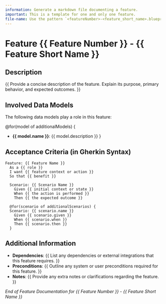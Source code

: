 ```yaml
---
information: Generate a markdown file documenting a feature.
important: This is a template for one and only one feature.
file-name: Use the pattern `<featureNumber>-<feature_short_name>.blueprint.md`
---
```


# Feature {{ Feature Number }} - **{{ Feature Short Name }}**

## Description

{{ Provide a concise description of the feature. Explain its purpose, primary behavior, and expected outcomes. }}

## Involved Data Models

The following data models play a role in this feature:

@for(model of additionalModels) {

- **{{ model.name }}**: {{ model.description }}
  }

## Acceptance Criteria (in Gherkin Syntax)

```gherkin
Feature: {{ Feature Name }}
  As a {{ role }}
  I want {{ feature context or action }}
  So that {{ benefit }}

  Scenario: {{ Scenario Name }}
    Given {{ initial context or state }}
    When {{ the action is performed }}
    Then {{ the expected outcome }}

  @for(scenario of additionalScenarios) {
  Scenario: {{ scenario.name }}
    Given {{ scenario.given }}
    When {{ scenario.when }}
    Then {{ scenario.then }}
  }
```

## Additional Information

- **Dependencies**: {{ List any dependencies or external integrations that this feature requires. }}
- **Preconditions**: {{ Outline any system or user preconditions required for this feature. }}
- **Notes**: {{ Provide any extra notes or clarifications regarding the feature. }}

_End of Feature Documentation for {{ Feature Number }} - {{ Feature Short Name }}_
